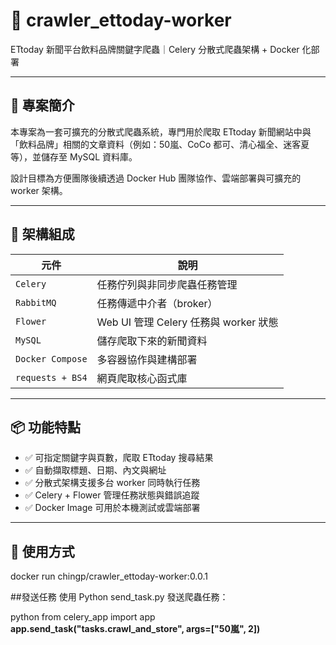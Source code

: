 # 🧃 crawler_ettoday-worker

ETtoday 新聞平台飲料品牌關鍵字爬蟲｜Celery 分散式爬蟲架構 + Docker 化部署

---

## 📌 專案簡介

本專案為一套可擴充的分散式爬蟲系統，專門用於爬取 ETtoday 新聞網站中與「飲料品牌」相關的文章資料（例如：50嵐、CoCo 都可、清心福全、迷客夏等），並儲存至 MySQL 資料庫。

設計目標為方便團隊後續透過 Docker Hub 團隊協作、雲端部署與可擴充的 worker 架構。

---

## 🧩 架構組成

| 元件            | 說明                                       |
|------------------|--------------------------------------------|
| `Celery`         | 任務佇列與非同步爬蟲任務管理                |
| `RabbitMQ`       | 任務傳遞中介者（broker）                    |
| `Flower`         | Web UI 管理 Celery 任務與 worker 狀態       |
| `MySQL`          | 儲存爬取下來的新聞資料                      |
| `Docker Compose` | 多容器協作與建構部署                        |
| `requests + BS4` | 網頁爬取核心函式庫                          |

---

## 📦 功能特點

- ✅ 可指定關鍵字與頁數，爬取 ETtoday 搜尋結果
- ✅ 自動擷取標題、日期、內文與網址
- ✅ 分散式架構支援多台 worker 同時執行任務
- ✅ Celery + Flower 管理任務狀態與錯誤追蹤
- ✅ Docker Image 可用於本機測試或雲端部署

---

## 🚀 使用方式
docker run chingp/crawler_ettoday-worker:0.0.1

##發送任務
使用 Python send_task.py 發送爬蟲任務：

python
from celery_app import app
**app.send_task("tasks.crawl_and_store", args=["50嵐", 2])**
